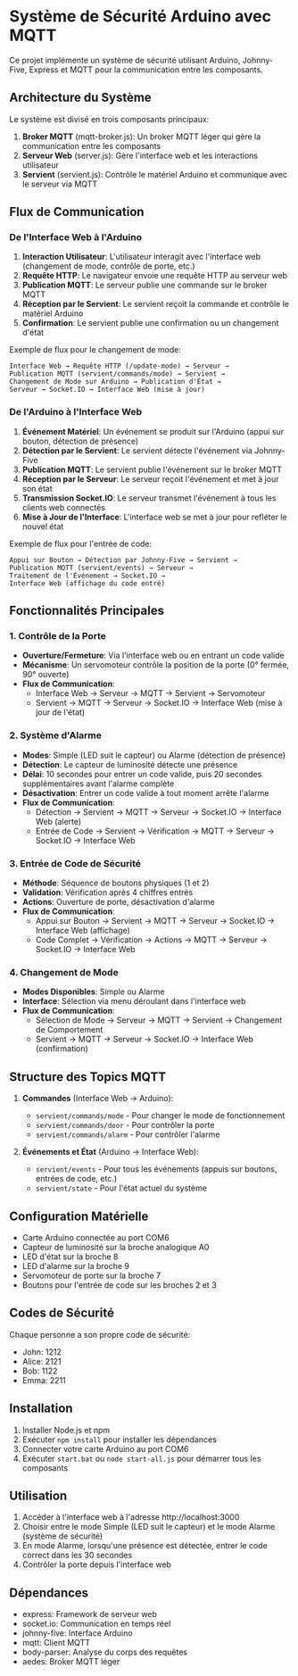 # Système de Sécurité Arduino avec MQTT

Ce projet implémente un système de sécurité utilisant Arduino, Johnny-Five, Express et MQTT pour la communication entre les composants.

## Architecture du Système

Le système est divisé en trois composants principaux:

1. **Broker MQTT** (mqtt-broker.js): Un broker MQTT léger qui gère la communication entre les composants
2. **Serveur Web** (server.js): Gère l'interface web et les interactions utilisateur
3. **Servient** (servient.js): Contrôle le matériel Arduino et communique avec le serveur via MQTT

## Flux de Communication

### De l'Interface Web à l'Arduino

1. **Interaction Utilisateur**: L'utilisateur interagit avec l'interface web (changement de mode, contrôle de porte, etc.)
2. **Requête HTTP**: Le navigateur envoie une requête HTTP au serveur web
3. **Publication MQTT**: Le serveur publie une commande sur le broker MQTT
4. **Réception par le Servient**: Le servient reçoit la commande et contrôle le matériel Arduino
5. **Confirmation**: Le servient publie une confirmation ou un changement d'état

Exemple de flux pour le changement de mode:
```
Interface Web → Requête HTTP (/update-mode) → Serveur → 
Publication MQTT (servient/commands/mode) → Servient → 
Changement de Mode sur Arduino → Publication d'État → 
Serveur → Socket.IO → Interface Web (mise à jour)
```

### De l'Arduino à l'Interface Web

1. **Événement Matériel**: Un événement se produit sur l'Arduino (appui sur bouton, détection de présence)
2. **Détection par le Servient**: Le servient détecte l'événement via Johnny-Five
3. **Publication MQTT**: Le servient publie l'événement sur le broker MQTT
4. **Réception par le Serveur**: Le serveur reçoit l'événement et met à jour son état
5. **Transmission Socket.IO**: Le serveur transmet l'événement à tous les clients web connectés
6. **Mise à Jour de l'Interface**: L'interface web se met à jour pour refléter le nouvel état

Exemple de flux pour l'entrée de code:
```
Appui sur Bouton → Détection par Johnny-Five → Servient → 
Publication MQTT (servient/events) → Serveur → 
Traitement de l'Événement → Socket.IO → 
Interface Web (affichage du code entré)
```

## Fonctionnalités Principales

### 1. Contrôle de la Porte

- **Ouverture/Fermeture**: Via l'interface web ou en entrant un code valide
- **Mécanisme**: Un servomoteur contrôle la position de la porte (0° fermée, 90° ouverte)
- **Flux de Communication**:
  - Interface Web → Serveur → MQTT → Servient → Servomoteur
  - Servient → MQTT → Serveur → Socket.IO → Interface Web (mise à jour de l'état)

### 2. Système d'Alarme

- **Modes**: Simple (LED suit le capteur) ou Alarme (détection de présence)
- **Détection**: Le capteur de luminosité détecte une présence
- **Délai**: 10 secondes pour entrer un code valide, puis 20 secondes supplémentaires avant l'alarme complète
- **Désactivation**: Entrer un code valide à tout moment arrête l'alarme
- **Flux de Communication**:
  - Détection → Servient → MQTT → Serveur → Socket.IO → Interface Web (alerte)
  - Entrée de Code → Servient → Vérification → MQTT → Serveur → Socket.IO → Interface Web

### 3. Entrée de Code de Sécurité

- **Méthode**: Séquence de boutons physiques (1 et 2)
- **Validation**: Vérification après 4 chiffres entrés
- **Actions**: Ouverture de porte, désactivation d'alarme
- **Flux de Communication**:
  - Appui sur Bouton → Servient → MQTT → Serveur → Socket.IO → Interface Web (affichage)
  - Code Complet → Vérification → Actions → MQTT → Serveur → Socket.IO → Interface Web

### 4. Changement de Mode

- **Modes Disponibles**: Simple ou Alarme
- **Interface**: Sélection via menu déroulant dans l'interface web
- **Flux de Communication**:
  - Sélection de Mode → Serveur → MQTT → Servient → Changement de Comportement
  - Servient → MQTT → Serveur → Socket.IO → Interface Web (confirmation)

## Structure des Topics MQTT

1. **Commandes** (Interface Web → Arduino):
   - `servient/commands/mode` - Pour changer le mode de fonctionnement
   - `servient/commands/door` - Pour contrôler la porte
   - `servient/commands/alarm` - Pour contrôler l'alarme

2. **Événements et État** (Arduino → Interface Web):
   - `servient/events` - Pour tous les événements (appuis sur boutons, entrées de code, etc.)
   - `servient/state` - Pour l'état actuel du système

## Configuration Matérielle

- Carte Arduino connectée au port COM6
- Capteur de luminosité sur la broche analogique A0
- LED d'état sur la broche 8
- LED d'alarme sur la broche 9
- Servomoteur de porte sur la broche 7
- Boutons pour l'entrée de code sur les broches 2 et 3

## Codes de Sécurité

Chaque personne a son propre code de sécurité:
- John: 1212
- Alice: 2121
- Bob: 1122
- Emma: 2211

## Installation

1. Installer Node.js et npm
2. Exécuter `npm install` pour installer les dépendances
3. Connecter votre carte Arduino au port COM6
4. Exécuter `start.bat` ou `node start-all.js` pour démarrer tous les composants

## Utilisation

1. Accéder à l'interface web à l'adresse http://localhost:3000
2. Choisir entre le mode Simple (LED suit le capteur) et le mode Alarme (système de sécurité)
3. En mode Alarme, lorsqu'une présence est détectée, entrer le code correct dans les 30 secondes
4. Contrôler la porte depuis l'interface web

## Dépendances

- express: Framework de serveur web
- socket.io: Communication en temps réel
- johnny-five: Interface Arduino
- mqtt: Client MQTT
- body-parser: Analyse du corps des requêtes
- aedes: Broker MQTT léger

